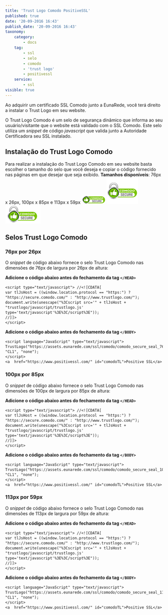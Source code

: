 ```yaml
---
title: 'Trust Logo Comodo PositiveSSL'
published: true
date: '20-09-2016 16:43'
publish_date: '20-09-2016 16:43'
taxonomy:
    category:
        - docs
    tag:
        - ssl
        - selo
        - comodo
        - 'trust logo'
        - positivessl
    service:
        - ssl
visible: true
---
```


Ao adquirir um certificado SSL Comodo junto a EunaRede, você terá direito a instalar o Trust Logo em seu website.

O Trust Logo Comodo é um selo de segurança dinâmico que informa ao seu usuário/visitante que o website está validado com o SSL Comodo. Este selo utiliza um _snippet_ de código _javascript_ que valida junto a Autoridade Certificadora seu SSL instalado.

## Instalação do Trust Logo Comodo

Para realizar a instalação do Trust Logo Comodo em seu website basta escolher o tamanho do selo que você deseja e copiar o código fornecido nas páginas em que desejar que seja exibido.
**Tamanhos disponíveis**: 76px x 26px, 100px x 85px e 113px x 59px
![Selo fundo transparente 76px por 26px](comodo_secure_seal_76x26_transp.png) ![](comodo_secure_seal_100x85_transp.png) ![](comodo_secure_seal_113x59_transp.png)

## Selos Trust Logo Comodo

### 76px por 26px

O _snippet_ de código abaixo fornece o selo Trust Logo Comodo nas dimensões de 76px de largura por 26px de altura:


**Adicione o código abaixo antes do fechamento da tag ```</HEAD>```**

```
<script type="text/javascript"> //<![CDATA[ 
var tlJsHost = ((window.location.protocol == "https:") ? "https://secure.comodo.com/" : "http://www.trustlogo.com/");
document.write(unescape("%3Cscript src='" + tlJsHost + "trustlogo/javascript/trustlogo.js' type='text/javascript'%3E%3C/script%3E"));
//]]>
</script>
```
**Adicione o código abaixo antes do fechamento da tag ```</BODY>```**

```
<script language="JavaScript" type="text/javascript">
TrustLogo("https://assets.eunarede.com/ssl/comodo/comodo_secure_seal_76x26_transp.png", "CL1", "none");
</script>
<a  href="https://www.positivessl.com/" id="comodoTL">Positive SSL</a>
```

### 100px por 85px

O _snippet_ de código abaixo fornece o selo Trust Logo Comodo nas dimensões de 100px de largura por 85px de altura:


**Adicione o código abaixo antes do fechamento da tag ```</HEAD>```**

```
<script type="text/javascript"> //<![CDATA[ 
var tlJsHost = ((window.location.protocol == "https:") ? "https://secure.comodo.com/" : "http://www.trustlogo.com/");
document.write(unescape("%3Cscript src='" + tlJsHost + "trustlogo/javascript/trustlogo.js' type='text/javascript'%3E%3C/script%3E"));
//]]>
</script>
```
**Adicione o código abaixo antes do fechamento da tag ```</BODY>```**

```
<script language="JavaScript" type="text/javascript">
TrustLogo("https://assets.eunarede.com/ssl/comodo/comodo_secure_seal_100x85_transp.png", "CL1", "none");
</script>
<a  href="https://www.positivessl.com/" id="comodoTL">Positive SSL</a>
```

### 113px por 59px

O _snippet_ de código abaixo fornece o selo Trust Logo Comodo nas dimensões de 113px de largura por 59px de altura:


**Adicione o código abaixo antes do fechamento da tag ```</HEAD>```**

```
<script type="text/javascript"> //<![CDATA[ 
var tlJsHost = ((window.location.protocol == "https:") ? "https://secure.comodo.com/" : "http://www.trustlogo.com/");
document.write(unescape("%3Cscript src='" + tlJsHost + "trustlogo/javascript/trustlogo.js' type='text/javascript'%3E%3C/script%3E"));
//]]>
</script>
```
**Adicione o código abaixo antes do fechamento da tag ```</BODY>```**

```
<script language="JavaScript" type="text/javascript">
TrustLogo("https://assets.eunarede.com/ssl/comodo/comodo_secure_seal_113x59_transp.png", "CL1", "none");
</script>
<a  href="https://www.positivessl.com/" id="comodoTL">Positive SSL</a>
```